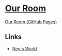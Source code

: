 # [Our Room](http://ourroom.s41.xrea.com/)

[Our Room (GitHub Pages)](https://neos21.github.io/our-room/)


## Links

- [Neo's World](https://neos21.net/)
